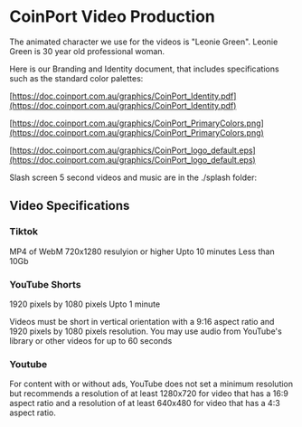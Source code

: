 # CoinPort Video Production

The animated character we use for the videos is "Leonie Green". Leonie Green is  30 year old professional woman.

Here is our Branding and Identity document, that includes specifications such as the standard color palettes:

[https://doc.coinport.com.au/graphics/CoinPort_Identity.pdf](https://doc.coinport.com.au/graphics/CoinPort_Identity.pdf)

[https://doc.coinport.com.au/graphics/CoinPort_PrimaryColors.png](https://doc.coinport.com.au/graphics/CoinPort_PrimaryColors.png)

[https://doc.coinport.com.au/graphics/CoinPort_logo_default.eps](https://doc.coinport.com.au/graphics/CoinPort_logo_default.eps)

Slash screen 5 second videos and music are in the ./splash folder:

## Video Specifications ##

### Tiktok ###
MP4 of WebM
720x1280 resulyion or higher
Upto 10 minutes
Less than 10Gb

### YouTube Shorts ###
1920 pixels by 1080 pixels
Upto 1 minute

Videos must be short in vertical orientation with a 9:16 aspect ratio and 1920 pixels by 1080 pixels resolution. You may use audio from YouTube's library or other videos for up to 60 seconds

### Youtube ###
For content with or without ads, YouTube does not set a minimum resolution but recommends a resolution of at least 1280x720 for video that has a 16:9 aspect ratio and a resolution of at least 640x480 for video that has a 4:3 aspect ratio.
